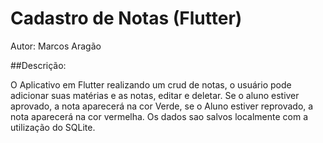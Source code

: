 # Cadastro de Notas (Flutter)

Autor: Marcos Aragão

##Descrição:

O Aplicativo em Flutter realizando um crud de notas, o usuário pode adicionar suas matérias e as notas, editar e deletar. Se o aluno estiver aprovado, a nota aparecerá na cor Verde, se o Aluno estiver reprovado, a nota aparecerá na cor vermelha.
Os dados sao salvos localmente com a utilização do SQLite.
